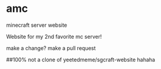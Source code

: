 # amc
minecraft server website

Website for my 2nd favorite mc server!

make a change? make a pull request

##100% not a clone of yeetedmeme/sgcraft-website hahaha
